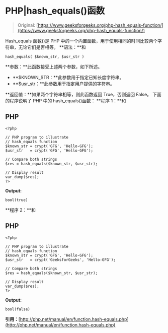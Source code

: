 # PHP|hash_equals()函数

> Original: [https://www.geeksforgeeks.org/php-hash_equals-function/](https://www.geeksforgeeks.org/php-hash_equals-function/)

Hash_equals 函数()是 PHP 中的一个内置函数，用于使用相同的时间比较两个字符串，无论它们是否相等。
**语法：**和

```
hash_equals( $known_str, $usr_str )
```

**参数：**此函数接受上述两个参数，如下所述。

*   **$KNOWN_STR：**此参数用于指定已知长度字符串。
*   **$usr_str：**此参数用于指定用户提供的字符串。

**返回值：**如果两个字符串相等，则此函数返回 True，否则返回 False。
下面的程序说明了 PHP 中的 hash_equals()函数：
**程序 1：**和

## PHP

```
<?php

// PHP program to illustrate
// hash_equals function
$known_str = crypt('GFG', 'Hello-GFG');
$usr_str   = crypt('GFG', 'Hello-GFG');

// Compare both strings
$res = hash_equals($known_str, $usr_str);

// Display result
var_dump($res);
?>
```

**Output:** 

```
bool(true)
```

**程序 2：**和

## PHP

```
<?php

// PHP program to illustrate
// hash_equals function
$known_str = crypt('GFG', 'Hello-GFG');
$usr_str   = crypt('GeeksforGeeks', 'Hello-GFG');

// Compare both strings
$res = hash_equals($known_str, $usr_str);

// Display result
var_dump($res);
?>
```

**Output:** 

```
bool(false)
```

**引用：**[http://php.net/manual/en/function.hash-equals.php](http://php.net/manual/en/function.hash-equals.php)